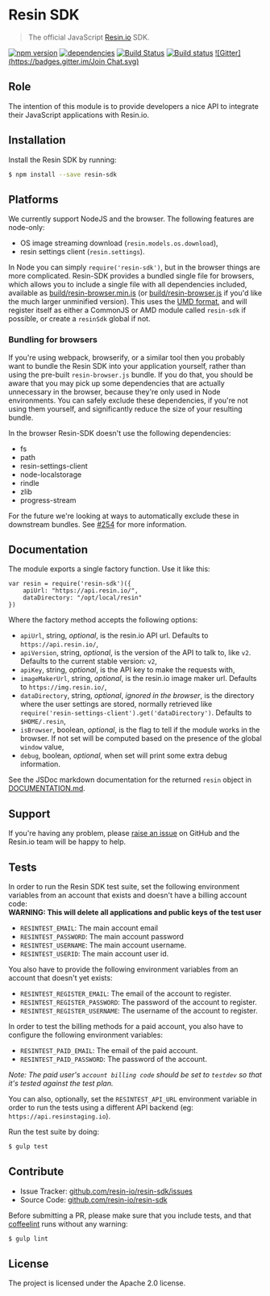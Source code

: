 Resin SDK
=========

> The official JavaScript [Resin.io](https://resin.io/) SDK.

[![npm version](https://badge.fury.io/js/resin-sdk.svg)](http://badge.fury.io/js/resin-sdk)
[![dependencies](https://david-dm.org/resin-io/resin-sdk.svg)](https://david-dm.org/resin-io/resin.sdk.svg)
[![Build Status](https://travis-ci.org/resin-io/resin-sdk.svg?branch=master)](https://travis-ci.org/resin-io/resin-sdk)
[![Build status](https://ci.appveyor.com/api/projects/status/qbsivehgnq0vyrrb/branch/master?svg=true)](https://ci.appveyor.com/project/resin-io/resin-sdk/branch/master)
[![Gitter](https://badges.gitter.im/Join Chat.svg)](https://gitter.im/resin-io/chat)

Role
----

The intention of this module is to provide developers a nice API to integrate their JavaScript applications with Resin.io.

Installation
------------

Install the Resin SDK by running:

```sh
$ npm install --save resin-sdk
```

Platforms
---------

We currently support NodeJS and the browser.
The following features are node-only:
- OS image streaming download (`resin.models.os.download`),
- resin settings client (`resin.settings`).

In Node you can simply `require('resin-sdk')`, but in the browser things are more complicated. Resin-SDK provides a bundled single file for browsers, which allows you to include a single file with all dependencies included, available as [build/resin-browser.min.js](build/resin-browser.min.js) (or [build/resin-browser.js](build/resin-browser.js) if you'd like the much larger unminified version). This uses the [UMD format](https://github.com/umdjs/umd), and will register itself as either a CommonJS or AMD module called `resin-sdk` if possible, or create a `resinSdk` global if not.

### Bundling for browsers

If you're using webpack, browserify, or a similar tool then you probably want to bundle the Resin SDK into your application yourself, rather than using the pre-built `resin-browser.js` bundle. If you do that, you should be aware that you may pick up some dependencies that are actually unnecessary in the browser, because they're only used in Node environments. You can safely exclude these dependencies, if you're not using them yourself, and significantly reduce the size of your resulting bundle.

In the browser Resin-SDK doesn't use the following dependencies:

* fs
* path
* resin-settings-client
* node-localstorage
* rindle
* zlib
* progress-stream

For the future we're looking at ways to automatically exclude these in downstream bundles. See [#254](https://github.com/resin-io/resin-sdk/issues/254) for more information.

Documentation
-------------

The module exports a single factory function. Use it like this:

```
var resin = require('resin-sdk')({
	apiUrl: "https://api.resin.io/",
	dataDirectory: "/opt/local/resin"
})
```

Where the factory method accepts the following options:
* `apiUrl`, string, *optional*, is the resin.io API url. Defaults to `https://api.resin.io/`,
* `apiVersion`, string, *optional*, is the version of the API to talk to, like `v2`. Defaults to the current stable version: `v2`,
* `apiKey`, string, *optional*, is the API key to make the requests with,
* `imageMakerUrl`, string, *optional*, is the resin.io image maker url. Defaults to `https://img.resin.io/`,
* `dataDirectory`, string, *optional*, *ignored in the browser*, is the directory where the user settings are stored, normally retrieved like `require('resin-settings-client').get('dataDirectory')`. Defaults to `$HOME/.resin`,
* `isBrowser`, boolean, *optional*, is the flag to tell if the module works in the browser. If not set will be computed based on the presence of the global `window` value,
* `debug`, boolean, *optional*, when set will print some extra debug information.

See the JSDoc markdown documentation for the returned `resin` object in [DOCUMENTATION.md](https://github.com/resin-io/resin-sdk/blob/master/DOCUMENTATION.md).

Support
-------

If you're having any problem, please [raise an issue](https://github.com/resin-io/resin-sdk/issues/new) on GitHub and the Resin.io team will be happy to help.

Tests
-----

In order to run the Resin SDK test suite, set the following environment variables from an account that exists and doesn't have a billing account code:  
**WARNING: This will delete all applications and public keys of the test user**

- `RESINTEST_EMAIL`: The main account email
- `RESINTEST_PASSWORD`: The main account password
- `RESINTEST_USERNAME`: The main account username.
- `RESINTEST_USERID`: The main account user id.

You also have to provide the following environment variables from an account that doesn't yet exists:

- `RESINTEST_REGISTER_EMAIL`: The email of the account to register.
- `RESINTEST_REGISTER_PASSWORD`: The password of the account to register.
- `RESINTEST_REGISTER_USERNAME`: The username of the account to register.

In order to test the billing methods for a paid account, you also have to configure the following environment variables:

- `RESINTEST_PAID_EMAIL`: The email of the paid account.
- `RESINTEST_PAID_PASSWORD`: The password of the account.

*Note: The paid user's `account billing code` should be set to `testdev` so that it's tested against the test plan.*

You can also, optionally, set the `RESINTEST_API_URL` environment variable in order to run the tests using a different API backend (eg: `https://api.resinstaging.io`).

Run the test suite by doing:

```sh
$ gulp test
```

Contribute
----------

- Issue Tracker: [github.com/resin-io/resin-sdk/issues](https://github.com/resin-io/resin-sdk/issues)
- Source Code: [github.com/resin-io/resin-sdk](https://github.com/resin-io/resin-sdk)

Before submitting a PR, please make sure that you include tests, and that [coffeelint](http://www.coffeelint.org/) runs without any warning:

```sh
$ gulp lint
```

License
-------

The project is licensed under the Apache 2.0 license.

